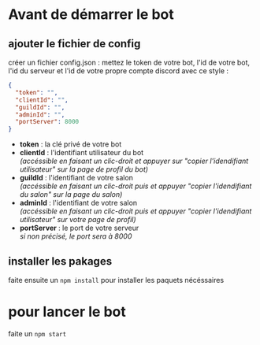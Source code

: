 # Avant de démarrer le bot

## ajouter le fichier de config

créer un fichier config.json :
mettez le token de votre bot, l'id de votre bot, l'id du serveur et l'id de votre propre compte discord avec ce style :

```json
{
  "token": "",
  "clientId": "",
  "guildId": "",
  "adminId": "",
  "portServer": 8000
}
```

- **token** : la clé privé de votre bot
- **clientId** : l'identifiant utilisateur du bot <br/> _(accéssible en faisant un clic-droit et appuyer sur "copier l'idendifiant utilisateur" sur la page de profil du bot)_
- **guildId** : l'identifiant de votre salon <br/>_(accéssible en faisant un clic-droit puis et appuyer "copier l'idendifiant du salon" sur la page du salon)_
- **adminId** : l'identifiant de votre salon <br/>_(accéssible en faisant un clic-droit puis et appuyer "copier l'idendifiant utilisateur" sur votre page de profil)_
- **portServer** : le port de votre serveur <br/> _si non précisé, le port sera à 8000_

## installer les pakages

faite ensuite un `npm install` pour installer les paquets nécéssaires

# pour lancer le bot

faite un `npm start`
